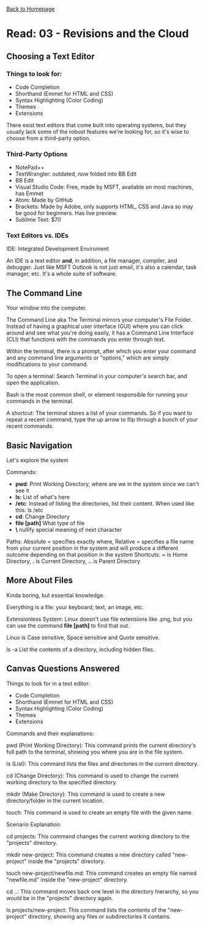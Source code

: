 [Back to Homepage](https://alysondorfman.github.io/reading-notes/)

# Read: 03 - Revisions and the Cloud


## Choosing a Text Editor

### Things to look for: 

* Code Completion 
* Shorthand (Emmet for HTML and CSS)
* Syntax Highlighting (Color Coding)
* Themes
* Extensions

There exist text editors that come built into operating systems, but they usually lack some of the robust features we're looking for, so it's wise to choose from a third-party option.

### Third-Party Options

* NotePad++
* TextWrangler: outdated, now folded into BB Edit
* BB Edit
* Visual Studio Code: Free, made by MSFT, available on most machines, has Emmet
* Atom: Made by GitHub
* Brackets: Made by Adobe, only supports HTML, CSS and Java so may be good for beginners. Has live preview.
* Sublime Text: $70

### Text Editors vs. IDEs

IDE: Integrated Development Enviroment

An IDE is a text editor **and**, in addition, a file manager, compiler, and debugger. Just like MSFT Outlook is not just email, it's also a calendar, task manager, etc. It's a whole suite of software.

## The Command Line
Your window into the computer.

The Command Line aka The Terminal mirrors your computer's File Folder. Instead of having a graphical user interface (GUI) where you can click around and see what you're doing easily, it has a Command Line Interface (CLI) that functions with the commands you enter through text.

Within the terminal, there is a prompt, after which you enter your command and any command line arguments or "options," which are simply modifications to your command. 

To open a terminal: Search Terminal in your computer's search bar, and open the application.

Bash is the most common shell, or element responsible for running your commands in the terminal. 

A shortcut: The terminal stores a list of your commands. So if you want to repeat a recent command, type the up arrow to flip through a bunch of your recent commands. 

## Basic Navigation
Let's explore the system

Commands:
 * **pwd**: Print Working Directory, where are we in the system since we can't see it
 * **ls**: List of what's here
 * **/etc**: Instead of listing the directories, list their content. When used like this: ls /etc
 * **cd**: Change Directory
 * **file [path]** What type of file
 * **\\**  nullify special meaning of next character

Paths: Absolute = specifies exactly where, Relative = specifies a file name from your current position in the system and will produce a different outcome depending on that position in the system
Shortcuts: **~** is Home Directory, **.** is Current Directory, **..** is Parent Directory

## More About Files
Kinda boring, but essential knowledge.

Everything is a file: your keyboard, text, an image, etc. 

Extensionless System: Linux doesn't use file extensions like .png, but you can use the command **file [path]** to find that out.

Linux is Case sensitive, Space sensitive and Quote sensitive.

ls -a
List the contents of a directory, including hidden files.

## Canvas Questions Answered

Things to look for in a text editor:

* Code Completion 
* Shorthand (Emmet for HTML and CSS)
* Syntax Highlighting (Color Coding)
* Themes
* Extensions

Commands and their explanations:

pwd (Print Working Directory): This command prints the current directory's full path to the terminal, showing you where you are in the file system.

ls (List): This command lists the files and directories in the current directory.

cd (Change Directory): This command is used to change the current working directory to the specified directory.

mkdir (Make Directory): This command is used to create a new directory/folder in the current location.

touch: This command is used to create an empty file with the given name.

Scenario Explanation:

cd projects: This command changes the current working directory to the "projects" directory.

mkdir new-project: This command creates a new directory called "new-project" inside the "projects" directory.

touch new-project/newfile.md: This command creates an empty file named "newfile.md" inside the "new-project" directory.

cd ..: This command moves back one level in the directory hierarchy, so you would be in the "projects" directory again.

ls projects/new-project: This command lists the contents of the "new-project" directory, showing any files or subdirectories it contains.
